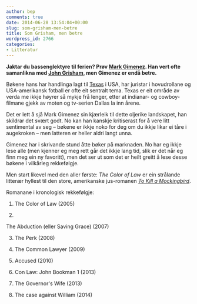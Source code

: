 ```yaml
---
author: bep
comments: true
date: 2014-06-28 13:54:04+00:00
slug: som-grisham-men-betre
title: Som Grisham, men betre
wordpress_id: 2766
categories:
- Litteratur
---
```


**Jaktar du bassenglektyre til ferien? Prøv [Mark Gimenez](https://en.wikipedia.org/wiki/Mark_Gimenez). Han vert ofte samanlikna med [John Grisham,](https://no.wikipedia.org/wiki/John_Grisham) men Gimenez er endå betre.**

Bøkene hans har handlinga lagt til [Texas](https://no.wikipedia.org/wiki/Texas) i USA, har juristar i hovudrollane og USA-amerikansk fotball er ofte eit sentralt tema. Texas er eit område av verda me ikkje høyrer så mykje frå lenger, etter at indianar- og cowboy-filmane gjekk av moten og tv-serien Dallas la inn årene.

<!--more-->

Det er lett å sjå Mark Gimenez sin kjærleik til dette oljerike landskapet, han skildrar det svært godt. No kan han kanskje kritiserast for å vere litt sentimental av seg – bøkene er ikkje noko for deg om du ikkje likar ei tåre i augekroken – men latteren er heller aldri langt unna.

Gimenez har i skrivande stund åtte bøker på marknaden. No har eg ikkje lese alle (men kjenner eg meg rett går det ikkje lang tid, slik er det når eg finn meg ein ny favoritt), men det ser ut som det er heilt greitt å lese desse bøkene i vilkårleg rekkefølgje.

Men start likevel med den aller første: _The Color of Law_ er ein strålande litterær hyllest til den store, amerikanske jus-romanen [_To Kill a Mockingbird_](https://en.wikipedia.org/wiki/To_Kill_a_Mockingbird).

Romanane i kronologisk rekkefølgje:



	
  1. The Color of Law (2005)

	
  2. 


The Abduction (eller Saving Grace) (2007)


	
  3. The Perk (2008)

	
  4. The Common Lawyer (2009)

	
  5. Accused (2010)

	
  6. Con Law: John Bookman 1 (2013)

	
  7. The Governor's Wife (2013)

	
  8. The case against William (2014)


